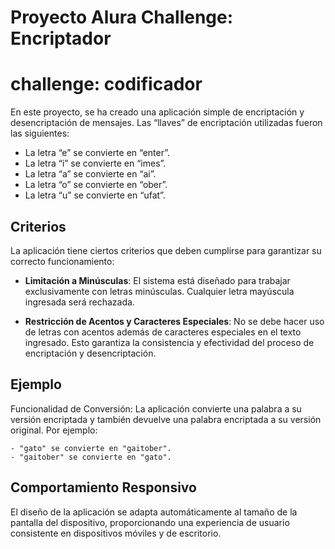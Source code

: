 # Proyecto Alura Challenge: Encriptador
# challenge: codificador 

En este proyecto, se ha creado una aplicación simple de encriptación y desencriptación de mensajes. Las “llaves” de encriptación utilizadas fueron las siguientes:

- La letra “e” se convierte en “enter”.
- La letra “i” se convierte en “imes”.
- La letra “a” se convierte en “ai”.
- La letra “o” se convierte en “ober”.
- La letra “u” se convierte en “ufat”.

## Criterios

La aplicación tiene ciertos criterios que deben cumplirse para garantizar su correcto funcionamiento:

- **Limitación a Minúsculas**: El sistema está diseñado para trabajar exclusivamente con letras minúsculas. Cualquier letra mayúscula ingresada será rechazada.

- **Restricción de Acentos y Caracteres Especiales**: No se debe hacer uso de letras con acentos además de caracteres especiales en el texto ingresado. Esto garantiza la consistencia y efectividad del proceso de encriptación y desencriptación.

## Ejemplo

Funcionalidad de Conversión: La aplicación convierte una palabra a su versión encriptada y también devuelve una palabra encriptada a su versión original. Por ejemplo:

    - "gato" se convierte en "gaitober".
    - "gaitober" se convierte en "gato".


## Comportamiento Responsivo

El diseño de la aplicación se adapta automáticamente al tamaño de la pantalla del dispositivo, proporcionando una experiencia de usuario consistente en dispositivos móviles y de escritorio.
